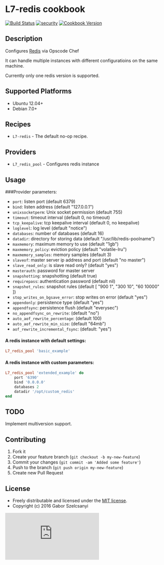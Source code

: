 # L7-redis cookbook
[![Build Status](https://travis-ci.org/szelcsanyi/chef-redis.svg?branch=master)](https://travis-ci.org/szelcsanyi/chef-redis)
[![security](https://hakiri.io/github/szelcsanyi/chef-redis/master.svg)](https://hakiri.io/github/szelcsanyi/chef-redis/master)
[![Cookbook Version](https://img.shields.io/cookbook/v/L7-redis.svg?style=flat)](https://supermarket.chef.io/cookbooks/L7-redis)

## Description

Configures [Redis](http://redis.io/) via Opscode Chef

It can handle multiple instances with different configuratioins on the same machine.

Currently only one redis version is supported.

## Supported Platforms

* Ubuntu 12.04+
* Debian 7.0+

## Recipes

* `L7-redis` - The default no-op recipe.

## Providers
* `L7_redis_pool` - Configures redis instance

## Usage
###Provider parameters:

* `port`: listen port (default 6379)
* `bind`: listen address (default "127.0.0.1")
* `unixsocketperm`: Unix socket permission (default 755)
* `timeout`: timeout interval (default 0, no timeout)
* `tcp_keepalive`: tcp keepalive interval (default 0, no keepalive)
* `loglevel`: log level (default "notice")
* `databases`: number of databases (default 16)
* `datadir`: directory for storing data (default "/usr/lib/redis-poolname")
* `maxmemory`: maximum memory to use (default "1gb")
* `maxmemory_policy`: eviction policy (default "volatile-lru")
* `maxmemory_samples`: memory samples (default 3)
* `slaveof`: master server ip address and port (default "no master")
* `slave_read_only`: is slave read only? (default "yes")
* `masterauth`: password for master server
* `snapshotting`: snapshotting (default true)
* `requirepass`: authentication password (default nil)
* `snapshot_rules`: snapshot rules (default [ "900 1", "300 10", "60 10000" ])
* `stop_writes_on_bgsave_error`: stop writes on error (default "yes")
* `appendonly`: persistence type (default "yes")
* `appendfsync`: persistence flush (default "everysec")
* `no_appendfsync_on_rewrite`: (default "no")
* `auto_aof_rewrite_percentage`: (default 100)
* `auto_aof_rewrite_min_size`: (default "64mb")
* `aof_rewrite_incremental_fsync`: (default: "yes")

#### A redis instance with default settings:
```ruby
L7_redis_pool 'basic_example'
```

#### A redis instance with custom parameters:
```ruby
L7_redis_pool 'extended_example' do
    port '6390'
    bind '0.0.0.0'
    databases 2
    datadir '/opt/custom_redis'
end
```

## TODO
Implement multiversion support.

## Contributing

1. Fork it
2. Create your feature branch (`git checkout -b my-new-feature`)
3. Commit your changes (`git commit -am 'Added some feature'`)
4. Push to the branch (`git push origin my-new-feature`)
5. Create new Pull Request

## License

* Freely distributable and licensed under the [MIT license](http://szelcsanyi.mit-license.org/2016/license.html).
* Copyright (c) 2016 Gabor Szelcsanyi

[![image](https://ga-beacon.appspot.com/UA-56493884-1/chef-redis/README.md)](https://github.com/szelcsanyi/chef-redis)
